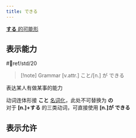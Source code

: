 ```yaml
---
title: できる
---
```

[**する** 的可能形](../1.verb/动词可能形.md#变形)
## 表示能力

 #📖ref/std/20  

> [!note] Grammar
> [v.attr.] こと/[n.] が できる

表达某人有做某事的能力  

动词连体形接 **こと** [名词化](../1.verb/动词名词化.md)，此处不可替换为 **の**  
对于 **[n.]+する** 的三类动词，可直接使用 **[n.]が できる**  

## 表示允许
